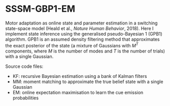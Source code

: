 # SSSM-GBP1-EM
Motor adaptation as online state and parameter estimation in a switching state-space model (Heald et al., *Nature Human Behavior*, 2018). Here I implement state inference using the generalised pseudo-Bayesian 1 (GPB1) algorithm. GPB1 is an assumed density filtering method that approximates the exact posterior of the state (a mixture of Gaussians with *M<sup>T</sup>* components, where *M* is the number of modes and *T* is the number of trials) with a single Gaussian.

Source code files:

- KF: recursive Bayesian estimation using a bank of Kalman filters
- MM: moment matching to approximate the true belief state with a single Gaussian
- EM: online expectation maximisation to learn the cue emission probabilities
